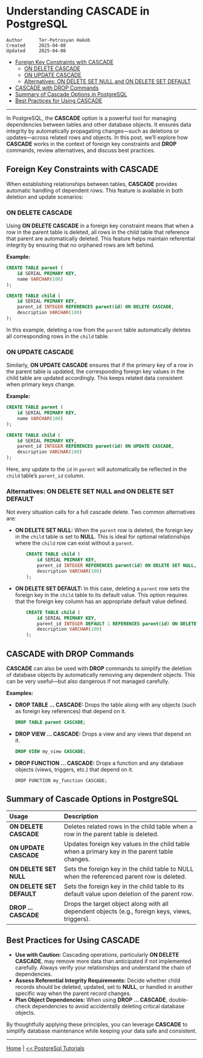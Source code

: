 # Understanding CASCADE in PostgreSQL

```info
Author      Ter-Petrosyan Hakob
Created     2025-04-08
Updated     2025-04-08
```

- [Foreign Key Constraints with CASCADE](#foreign-key-constraints-with-cascade)
    - [ON DELETE CASCADE](#on-delete-cascade)
    - [ON UPDATE CASCADE](#on-update-cascade)
    - [Alternatives: ON DELETE SET NULL and ON DELETE SET DEFAULT](#alternatives-on-delete-set-null-and-on-delete-set-default)
- [CASCADE with DROP Commands](#cascade-with-drop-commands)
- [Summary of Cascade Options in PostgreSQL](#summary-of-cascade-options-in-postgresql)
- [Best Practices for Using CASCADE](#best-practices-for-using-cascade)

---

In PostgreSQL, the **CASCADE** option is a powerful tool for managing dependencies between tables and other database objects. 
It ensures data integrity by automatically propagating changes—such as deletions or updates—across related rows and objects. 
In this post, we’ll explore how **CASCADE** works in the context of foreign key constraints and **DROP** commands, review 
alternatives, and discuss best practices.

## Foreign Key Constraints with CASCADE

When establishing relationships between tables, **CASCADE** provides automatic handling of dependent rows. 
This feature is available in both deletion and update scenarios:

### ON DELETE CASCADE

Using **ON DELETE CASCADE** in a foreign key constraint means that when a row in the parent table is deleted, 
all rows in the child table that reference that parent are automatically deleted. This feature helps maintain 
referential integrity by ensuring that no orphaned rows are left behind.

**Example:**
```sql
CREATE TABLE parent (
    id SERIAL PRIMARY KEY,
    name VARCHAR(100)
);

CREATE TABLE child (
    id SERIAL PRIMARY KEY,
    parent_id INTEGER REFERENCES parent(id) ON DELETE CASCADE,
    description VARCHAR(100)
);
```

In this example, deleting a row from the `parent` table automatically deletes all corresponding rows in the `child` table.

### ON UPDATE CASCADE

Similarly, **ON UPDATE CASCADE** ensures that if the primary key of a row in the parent table is updated, the corresponding foreign key values in the child table are updated accordingly. This keeps related data consistent when primary keys change.

**Example:**
```sql
CREATE TABLE parent (
    id SERIAL PRIMARY KEY,
    name VARCHAR(100)
);

CREATE TABLE child (
    id SERIAL PRIMARY KEY,
    parent_id INTEGER REFERENCES parent(id) ON UPDATE CASCADE,
    description VARCHAR(100)
);
```

Here, any update to the `id` in `parent` will automatically be reflected in the `child` table’s `parent_id` column.

### Alternatives: ON DELETE SET NULL and ON DELETE SET DEFAULT

Not every situation calls for a full cascade delete. Two common alternatives are:

- **ON DELETE SET NULL:** When the `parent` row is deleted, the foreign key in the `child` table is set to **NULL**. 
    This is ideal for optional relationships where the `child` row can exist without a `parent`.
    ```sql
        CREATE TABLE child (
            id SERIAL PRIMARY KEY,
            parent_id INTEGER REFERENCES parent(id) ON DELETE SET NULL,
            description VARCHAR(100)
        );
    ```
- **ON DELETE SET DEFAULT:** In this case, deleting a `parent` row sets the foreign key in the 
    `child` table to its default value. This option requires that the foreign key column has an appropriate default value defined.   
    ```sql
        CREATE TABLE child (
            id SERIAL PRIMARY KEY,
            parent_id INTEGER DEFAULT 1 REFERENCES parent(id) ON DELETE SET DEFAULT,
            description VARCHAR(100)
        );
    ``` 

## CASCADE with DROP Commands

**CASCADE** can also be used with **DROP** commands to simplify the deletion of database objects by automatically 
removing any dependent objects. This can be very useful—but also dangerous if not managed carefully.

**Examples:**
- **DROP TABLE ... CASCADE:** Drops the table along with any objects (such as foreign key references) that depend on it.
    ```sql
    DROP TABLE parent CASCADE;
    ```
- **DROP VIEW ... CASCADE:** Drops a view and any views that depend on it.
    ```sql
    DROP VIEW my_view CASCADE;
    ```
- **DROP FUNCTION ... CASCADE:** Drops a function and any database objects (views, triggers, etc.) that depend on it.
    ``` 
    DROP FUNCTION my_function CASCADE;
    ```
## Summary of Cascade Options in PostgreSQL

|Usage	                    |Description                                                                                    |
|:--------------------------|:----------------------------------------------------------------------------------------------|
|**ON DELETE CASCADE**      |Deletes related rows in the child table when a row in the parent table is deleted.             |
|**ON UPDATE CASCADE**      |Updates foreign key values in the child table when a primary key in the parent table changes.  |
|**ON DELETE SET NULL**     |Sets the foreign key in the child table to NULL when the referenced parent row is deleted.     |
|**ON DELETE SET DEFAULT**  |Sets the foreign key in the child table to its default value upon deletion of the parent row.  |
|**DROP ... CASCADE**       |Drops the target object along with all dependent objects (e.g., foreign keys, views, triggers).|


## Best Practices for Using CASCADE

- **Use with Caution:** Cascading operations, particularly **ON DELETE CASCADE**, may remove more data than anticipated 
    if not implemented carefully. Always verify your relationships and understand the chain of dependencies.
- **Assess Referential Integrity Requirements:** Decide whether child records should be deleted, updated, set to **NULL**, 
    or handled in another specific way when the parent record changes.
- **Plan Object Dependencies:** When using **DROP ... CASCADE**, double-check dependencies to avoid accidentally deleting critical database objects.

By thoughtfully applying these principles, you can leverage **CASCADE** to simplify database maintenance while keeping your data safe and consistent.

---

[Home](./../../README.md) | [<< PostgreSql Tutorials](./../tutorials.md)